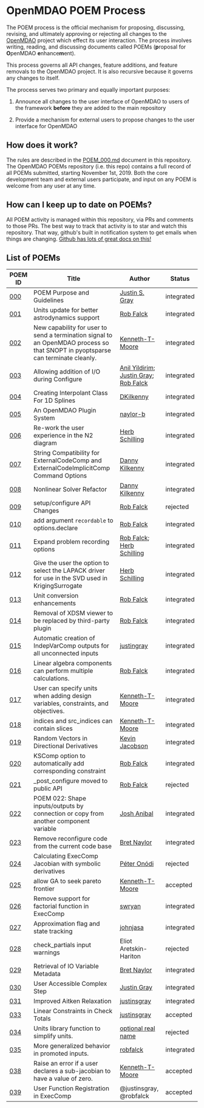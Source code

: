
# OpenMDAO POEM Process

The POEM process is the official mechanism for proposing, discussing, revising, and ultimately approving or rejecting all changes to the [OpenMDAO](https://openmdao.org) project which effect its user interaction. 
The process involves writing, reading, and discussing documents called POEMs (**p**roposal for **O**penMDAO **e**nhance**m**ent). 

This process governs all API changes, feature additions, and feature removals to the OpenMDAO project. 
It is also recursive because it governs any changes to itself. 

The process serves two primary and equally important purposes: 

1) Announce all changes to the user interface of OpenMDAO to users of the framework **before** they are added to the main repository

2) Provide a mechanism for external users to propose changes to the user interface for OpenMDAO

##  How does it work?

The rules are described in the [POEM_000.md](https://github.com/OpenMDAO/POEMs/blob/master/POEM_000.md) document in this repository. 
The OpenMDAO POEMs repository (i.e. this repo) contains a full record of all POEMs submitted, starting November 1st, 2019.
Both the core development team and external users participate, and input on any POEM is welcome from any user at any time.

##  How can I keep up to date on POEMs?

All POEM activity is managed within this repository, via PRs and comments to those PRs. 
The best way to track that activity is to star and watch this repository. 
That way, github's built in notification system to get emails when things are changing. 
[Github has lots of great docs on this!](https://help.github.com/en/github/receiving-notifications-about-activity-on-github/watching-and-unwatching-repositories)

## List of POEMs

| POEM ID | Title | Author | Status |
| ------- | ----- | ------ | ------ |
| [000](POEM_000.md) | POEM Purpose and Guidelines | [Justin S. Gray](https://github.com/justinsgray) | integrated |
| [001](POEM_001.md) | Units update for better astrodynamics support | [Rob Falck](https://github.com/robfalck) | integrated |
| [002](POEM_002.md) | New capability for user to send a termination signal to an OpenMDAO process so that SNOPT in pyoptsparse can terminate cleanly. | [Kenneth-T-Moore](https://github.com/Kenneth-T-Moore) | integrated |
| [003](POEM_003.md) | Allowing addition of I/O during Configure | [Anil Yildirim](https://github.com/anilyil); [Justin Gray](https://github.com/justinsgray); [Rob Falck](https://github.com/robfalck) | integrated |
| [004](POEM_004.md) | Creating Interpolant Class For 1D Splines | [DKilkenny](https://github.com/DKilkenny) | integrated |
| [005](POEM_005.md) | An OpenMDAO Plugin System | [naylor-b](https://github.com/naylor-b) | integrated |
| [006](POEM_006.md) | Re-work the user experience in the N2 diagram | [Herb Schilling](https://github.com/hschilling) | integrated |
| [007](POEM_007.md) | String Compatibility for ExternalCodeComp and ExternalCodeImplicitComp Command Options | [Danny Kilkenny](https://github.com/DKilkenny) | integrated |
| [008](POEM_008.md) | Nonlinear Solver Refactor | [Danny Kilkenny](https://github.com/DKilkenny) | integrated |
| [009](POEM_009.md) | setup/configure API Changes | [Rob Falck](https://github.com/robfalck) | rejected |
| [010](POEM_010.md) | add argument `recordable` to options.declare | [Rob Falck](https://github.com/robfalck) | integrated |
| [011](POEM_011.md) | Expand problem recording options | [Rob Falck](https://github.com/robfalck); [Herb Schilling](https://github.com/hschilling) | integrated |
| [012](POEM_012.md) | Give the user the option to select the LAPACK driver for use in the SVD used in KrigingSurrogate | [Herb Schilling](https://github.com/hschilling) | integrated |
| [013](POEM_013.md) | Unit conversion enhancements | [Rob Falck](https://github.com/robfalck) | integrated |
| [014](POEM_014.md) | Removal of XDSM viewer to be replaced by third-party plugin | [Rob Falck](https://github.com/robfalck) | integrated |
| [015](POEM_015.md) | Automatic creation of IndepVarComp outputs for all unconnected inputs | [justingray](https://github.com/justingray) | integrated |
| [016](POEM_016.md) | Linear algebra components can perform multiple calculations. | [Rob Falck](https://github.com/robfalck) | integrated |
| [017](POEM_017.md) | User can specify units when adding design variables, constraints, and objectives. | [Kenneth-T-Moore](https://github.com/Kenneth-T-Moore) | integrated |
| [018](POEM_018.md) | indices and src_indices can contain slices | [Kenneth-T-Moore](https://github.com/Kenneth-T-Moore) | integrated |
| [019](POEM_019.md) | Random Vectors in Directional Derivatives | [Kevin Jacobson](https://github.com/kejacobson) | integrated |
| [020](POEM_020.md) | KSComp option to automatically add corresponding constraint | [Rob Falck](https://github.com/robfalck) | integrated |
| [021](POEM_021.md) | _post_configure moved to public API | [Rob Falck](https://github.com/robfalck) | rejected |
| [022](POEM_022.md) | POEM 022: Shape inputs/outputs by connection or copy from another component variable | [Josh Anibal](https://github.com/joanibal) | integrated |
| [023](POEM_023.md) | Remove reconfigure code from the current code base | [Bret Naylor](https://github.com/naylor-b) | integrated |
| [024](POEM_024.md) | Calculating ExecComp Jacobian with symbolic derivatives | [Péter Onódi](https://github.com/onodip) | rejected |
| [025](POEM_025.md) | allow GA to seek pareto frontier | [Kenneth-T-Moore](https://github.com/Kenneth-T-Moore) | accepted |
| [026](POEM_026.md) | Remove support for factorial function in ExecComp | [swryan](https://github.com/swryan) | integrated |
| [027](POEM_027.md) | Approximation flag and state tracking | [johnjasa](https://github.com/johnjasa) | integrated |
| [028](POEM_028.md) | check_partials input warnings | Eliot Aretskin-Hariton | rejected |
| [029](POEM_029.md) | Retrieval of IO Variable Metadata | [Bret Naylor](https://github.com/naylor-b) | integrated |
| [030](POEM_030.md) | User Accessible Complex Step | [Justin Gray](https://github.com/justinsgray) | integrated |
| [031](POEM_031.md) | Improved Aitken Relaxation | [justinsgray](https://github.com/justinsgray) | integrated |
| [033](POEM_033.md) | Linear Constraints in Check Totals | [justinsgray](https://github.com/justinsgray) | accepted |
| [034](POEM_034.md) | Units library function to simplify units. | [optional real name](https://github.com/Kenneth-T-Moore) | rejected |
| [035](POEM_035.md) | More generalized behavior in promoted inputs. | [robfalck](https://github.com/robfalck) | integrated |
| [038](POEM_038.md) | Raise an error if a user declares a sub-jacobian to have a value of zero. | [Kenneth-T-Moore](https://github.com/Kenneth-T-Moore) | accepted |
| [039](POEM_039.md) | User Function Registration in ExecComp | @justinsgray, @robfalck | accepted |

